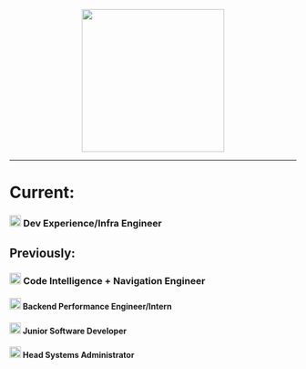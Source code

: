 <p align="center">
  <img height=250 width=250 src="https://ca.slack-edge.com/T02FSM7DL-U018WMLUL3F-ecd515f45e03-512">
</p>

---

# Current:

### <a href="https://about.sourcegraph.com"><img width=20 height=20 src="https://handbook.sourcegraph.com/departments/engineering/design/brand_guidelines/logo/versions/Sourcegraph_Logomark_Color.svg"></a> <span>Dev Experience/Infra Engineer</span><br/>


## Previously:

### <a href="https://about.sourcegraph.com"><img width=20 height=20 src="https://handbook.sourcegraph.com/departments/engineering/design/brand_guidelines/logo/versions/Sourcegraph_Logomark_Color.svg"></a> <span>Code Intelligence + Navigation Engineer</span><br/>
#### <a href="https://teamwork.com"><img width=20 height=20 src="https://avatars3.githubusercontent.com/u/4037476?s=200&v=4"></a> <span>Backend Performance Engineer/Intern</span><br/>
#### <a href="https://cloudcix.com"><img width=20 height=20 src="https://avatars0.githubusercontent.com/u/11174628?s=280&v=4"></a> <span>Junior Software Developer</span><br/>
#### <a href="https://netsoc.co/rk"><img width=20 height=20 src="https://github.com/UCCNetsoc/netsoc.co/blob/00f382cbb3324f7420e28b95783d53f5c759de74/public/android-chrome-192x192.png?raw=true"></a> <span>Head Systems Administrator</span>

